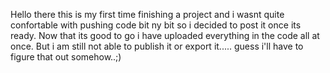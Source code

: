 Hello there this is my first time finishing a project and i wasnt quite confortable with pushing code bit ny bit so i decided to post it once its ready. 
Now that its good to go i have uploaded everything in the code all at once.
But i am still not able to publish it or export it..... guess i'll have to figure that out somehow..;)
